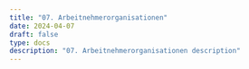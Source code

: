 ```yaml
---
title: "07. Arbeitnehmerorganisationen"
date: 2024-04-07
draft: false
type: docs
description: "07. Arbeitnehmerorganisationen description"
---
```


